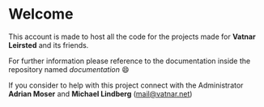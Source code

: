 # Welcome 

This account is made to host all the code for the projects made for <strong>Vatnar Leirsted</strong> and its friends.

For further information please reference to the documentation inside the repository named _documentation_ 😄

If you consider to help with this project connect with the Administrator __Adrian Moser__ and __Michael Lindberg__ (mail@vatnar.net)

